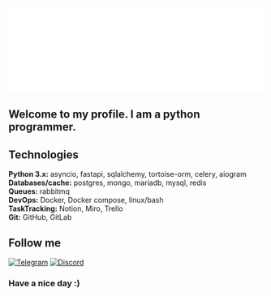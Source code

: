[![Header](https://github.com/lowfie/lowfie/blob/main/assets/lowfie.gif)](https://t.me/lowf1e)

## Welcome to my profile. I am a python programmer.

## Technologies
**Python 3.x:** asyncio, fastapi, sqlalchemy, tortoise-orm, celery, aiogram  
**Databases/cache:** postgres, mongo, mariadb, mysql, redis  
**Queues:** rabbitmq  
**DevOps:** Docker, Docker compose, linux/bash  
**TaskTracking:** Notion, Miro, Trello  
**Git:** GitHub, GitLab  

## Follow me
[![Telegram](https://img.shields.io/badge/-Telegram-48128c?style=for-the-badge&logo=Telegram)](https://t.me/lowf1e)
[![Discord](https://img.shields.io/badge/-Discord-48128c?style=for-the-badge&logo=Discord)](https://discord.gg/bNGpR3hV)

### Have a nice day :)
